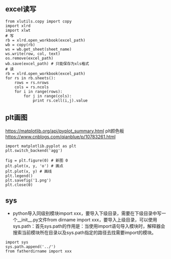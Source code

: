 ## excel读写
```
from xlutils.copy import copy
import xlrd
import xlwt
# 写
rb = xlrd.open_workbook(excel_path)
wb = copy(rb)
ws = wb.get_sheet(sheet_name)
ws.write(row, col, text)
os.remove(excel_path)
wb.save(excel_path) # 只能保存为xls格式
# 读
rb = xlrd.open_workbook(excel_path)
for rs in rb.sheets():
    rows = rs.nrows
    cols = rs.ncols
    for i in range(rows):
        for j in range(cols):
            print rs.cell(i,j).value
```
## plt画图
https://matplotlib.org/api/pyplot_summary.html
plt颜色板 https://www.cnblogs.com/qianblue/p/10783261.html
```
import matplotlib.pyplot as plt
plt.switch_backend('agg')

fig = plt.figure(0) # 新图 0
plt.plot(x, y, 'o') # 画点
plt.plot(x, y) # 画线
plt.legend()
plt.savefig('1.png')
plt.close(0)
```
## sys
* python导入同级别模块import xxx，要导入下级目录，需要在下级目录中写一个__init__.py文件from dirname import xxx，要导入上级目录，可以使用sys.path：首先sys.path的作用是：当使用import语句导入模块时，解释器会搜索当前模块所在目录以及sys.path指定的路径去找需要import的模块。
```
import sys
sys.path.append('../')
from fatherdirname import xxx
```
